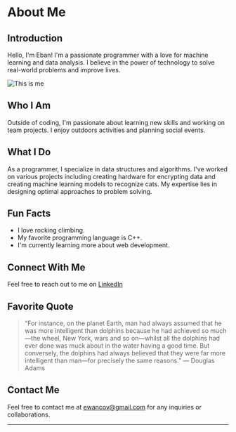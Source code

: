 # About Me

## Introduction
Hello, I'm Eban! I'm a passionate programmer with a love for machine learning and data analysis. I believe in the power of technology to solve real-world problems and improve lives. 

![This is me](https://i.imgur.com/bnNLVE9.jpeg)


## Who I Am
Outside of coding, I'm passionate about learning new skills and working on team projects. I enjoy outdoors activities and planning social events. 

## What I Do
As a programmer, I specialize in data structures and algorithms. I've worked on various projects including creating hardware for encrypting data and creating machine learning models to recognize cats. My expertise lies in designing optimal approaches to problem solving.

## Fun Facts
- I love rocking climbing.
- My favorite programming language is C++.
- I'm currently learning more about web development.

## Connect With Me
Feel free to reach out to me on [LinkedIn](https://www.linkedin.com/in/your-profile)

## Favorite Quote
> “For instance, on the planet Earth, man had always assumed that he was more intelligent than dolphins because he had achieved so much—the wheel, New York, wars and so on—whilst all the dolphins had ever done was muck about in the water having a good time. But conversely, the dolphins had always believed that they were far more intelligent than man—for precisely the same reasons.” — Douglas Adams

<!-- 
## Projects
- [Project 1](link_to_project1): Description of project.
- [Project 2](link_to_project2): Description of project.

## Recommended Reading
- [Book Title](link_to_book): Brief description.

## Additional Resources
- [Resource Title](link_to_resource): Description.
-->
## Contact Me
Feel free to contact me at [ewancov@gmail.com](mailto:ewancov@gmail.com) for any inquiries or collaborations.

---
